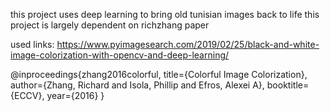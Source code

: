 this project uses deep learning to bring old tunisian images back to life 
this project is largely dependent on richzhang paper 

used links: https://www.pyimagesearch.com/2019/02/25/black-and-white-image-colorization-with-opencv-and-deep-learning/

@inproceedings{zhang2016colorful,
  title={Colorful Image Colorization},
  author={Zhang, Richard and Isola, Phillip and Efros, Alexei A},
  booktitle={ECCV},
  year={2016}
}


